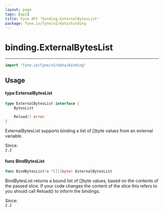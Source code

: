 ```yaml
---
layout: page
tags: [api]
title: Fyne API "binding.ExternalBytesList"
package: fyne.io/fyne/v2/data/binding
---
```


# binding.ExternalBytesList
---
```go
import "fyne.io/fyne/v2/data/binding"
```

## Usage

#### type ExternalBytesList

```go
type ExternalBytesList interface {
	BytesList

	Reload() error
}
```

ExternalBytesList supports binding a list of []byte values from an external variable.


<div class="since">Since: <code>
2.2</code></div>

#### func  BindBytesList

```go
func BindBytesList(v *[][]byte) ExternalBytesList
```
BindBytesList returns a bound list of []byte values, based on the contents of the passed slice. If your code changes the content of the slice this refers to you should call Reload() to inform the bindings.


<div class="since">Since: <code>
2.2</code></div>
